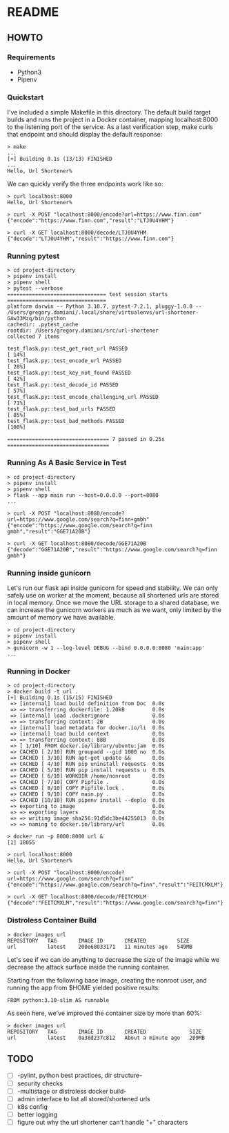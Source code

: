 # README

## HOWTO

### Requirements

 * Python3
 * Pipenv 

### Quickstart

I've included a simple Makefile in this directory. The default build target builds and runs the project in a Docker container, mapping localhost:8000 to the listening port of the service. As a last verification step, make curls that endpoint and should display the default response:
```
> make
...
[+] Building 0.1s (13/13) FINISHED
...
Hello, Url Shortener%
```

We can quickly verify the three endpoints work like so:
```
> curl localhost:8000
Hello, Url Shortener%

> curl -X POST "localhost:8000/encode?url=https://www.finn.com"
{"encode":"https://www.finn.com","result":"LTJ0U4YHM"}

> curl -X GET localhost:8000/decode/LTJ0U4YHM
{"decode":"LTJ0U4YHM","result":"https://www.finn.com"}
```

### Running pytest
```
> cd project-directory
> pipenv install
> pipenv shell
> pytest --verbose
================================ test session starts ================================
platform darwin -- Python 3.10.7, pytest-7.2.1, pluggy-1.0.0 -- /Users/gregory.damiani/.local/share/virtualenvs/url-shortener-GAw33Mzq/bin/python
cachedir: .pytest_cache
rootdir: /Users/gregory.damiani/src/url-shortener
collected 7 items

test_flask.py::test_get_root_url PASSED                                       [ 14%]
test_flask.py::test_encode_url PASSED                                         [ 28%]
test_flask.py::test_key_not_found PASSED                                      [ 42%]
test_flask.py::test_decode_id PASSED                                          [ 57%]
test_flask.py::test_encode_challenging_url PASSED                             [ 71%]
test_flask.py::test_bad_urls PASSED                                           [ 85%]
test_flask.py::test_bad_methods PASSED                                        [100%]

================================= 7 passed in 0.25s =================================
```

### Running As A Basic Service in Test
```
> cd project-directory
> pipenv install
> pipenv shell
> flask --app main run --host=0.0.0.0 --port=8080
...

> curl -X POST "localhost:8080/encode?url=https://www.google.com/search?q=finn+gmbh"
{"encode":"https://www.google.com/search?q=finn gmbh","result":"GGE71A20B"}

> curl -X GET localhost:8080/decode/GGE71A20B
{"decode":"GGE71A20B","result":"https://www.google.com/search?q=finn gmbh"}
```

### Running inside gunicorn
Let's run our flask api inside gunicorn for speed and stability. We can only safely use on worker at the moment, because all shortened urls are stored in local memory. Once we move the URL storage to a shared database, we can increase the gunicorn workers as much as we want, only limited by the amount of memory we have available.
```
> cd project-directory
> pipenv install
> pipenv shell
> gunicorn -w 1 --log-level DEBUG --bind 0.0.0.0:8080 'main:app'
...
```

### Running in Docker
```
> cd project-directory
> docker build -t url .
[+] Building 0.1s (15/15) FINISHED
 => [internal] load build definition from Doc  0.0s
 => => transferring dockerfile: 1.20kB         0.0s
 => [internal] load .dockerignore              0.0s
 => => transferring context: 2B                0.0s
 => [internal] load metadata for docker.io/li  0.0s
 => [internal] load build context              0.0s
 => => transferring context: 88B               0.0s
 => [ 1/10] FROM docker.io/library/ubuntu:jam  0.0s
 => CACHED [ 2/10] RUN groupadd --gid 1000 no  0.0s
 => CACHED [ 3/10] RUN apt-get update &&       0.0s
 => CACHED [ 4/10] RUN pip uninstall requests  0.0s
 => CACHED [ 5/10] RUN pip install requests u  0.0s
 => CACHED [ 6/10] WORKDIR /home/nonroot       0.0s
 => CACHED [ 7/10] COPY Pipfile .              0.0s
 => CACHED [ 8/10] COPY Pipfile.lock .         0.0s
 => CACHED [ 9/10] COPY main.py .              0.0s
 => CACHED [10/10] RUN pipenv install --deplo  0.0s
 => exporting to image                         0.0s
 => => exporting layers                        0.0s
 => => writing image sha256:91d5dc3be44255013  0.0s
 => => naming to docker.io/library/url         0.0s

> docker run -p 8000:8000 url &
[1] 18055

> curl localhost:8000
Hello, Url Shortener%

> curl -X POST "localhost:8000/encode?url=https://www.google.com/search?q=finn"
{"encode":"https://www.google.com/search?q=finn","result":"FEITCMXLM"}

> curl -X GET localhost:8000/decode/FEITCMXLM
{"decode":"FEITCMXLM","result":"https://www.google.com/search?q=finn"}
```

### Distroless Container Build
```
> docker images url
REPOSITORY   TAG       IMAGE ID       CREATED          SIZE
url          latest    200e68033171   11 minutes ago   549MB
```

Let's see if we can do anything to decrease the size of the image while we decrease the attack surface inside the running container.

Starting from the following base image, creating the nonroot user, and running the app from $HOME yielded positive results:
```
FROM python:3.10-slim AS runnable
```

As seen here, we've improved the container size by more than 60%:
```
> docker images url
REPOSITORY   TAG       IMAGE ID       CREATED              SIZE
url          latest    0a38d237c812   About a minute ago   209MB
```


## TODO

 - [ ] -pylint, python best practices, dir structure-
 - [ ] security checks
 - [ ] -multistage or distroless docker build-
 - [ ] admin interface to list all stored/shortened urls
 - [ ] k8s config
 - [ ] better logging
 - [ ] figure out why the url shortener can't handle "+" characters
